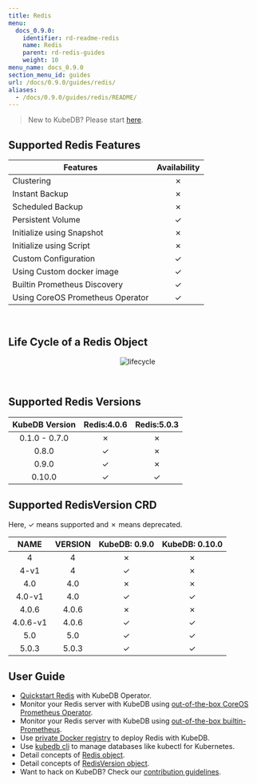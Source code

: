 ```yaml
---
title: Redis
menu:
  docs_0.9.0:
    identifier: rd-readme-redis
    name: Redis
    parent: rd-redis-guides
    weight: 10
menu_name: docs_0.9.0
section_menu_id: guides
url: /docs/0.9.0/guides/redis/
aliases:
  - /docs/0.9.0/guides/redis/README/
---
```


> New to KubeDB? Please start [here](/docs/concepts/README.md).

## Supported Redis Features

|             Features             | Availability |
| -------------------------------- | :----------: |
| Clustering                       |   &#10007;   |
| Instant Backup                   |   &#10007;   |
| Scheduled Backup                 |   &#10007;   |
| Persistent Volume                |   &#10003;   |
| Initialize using Snapshot        |   &#10007;   |
| Initialize using Script          |   &#10007;   |
| Custom Configuration             |   &#10003;   |
| Using Custom docker image        |   &#10003;   |
| Builtin Prometheus Discovery     |   &#10003;   |
| Using CoreOS Prometheus Operator |   &#10003;   |

<br/>

## Life Cycle of a Redis Object

<p align="center">
  <img alt="lifecycle"  src="/docs/images/redis/redis-lifecycle.png">
</p>

<br/>

## Supported Redis Versions

| KubeDB Version | Redis:4.0.6 | Redis:5.0.3 |
| :------------: | :---------: | :---------: |
| 0.1.0 - 0.7.0  |  &#10007;   |  &#10007;   |
|     0.8.0      |  &#10003;   |  &#10007;   |
|     0.9.0      |  &#10003;   |  &#10007;   |
|     0.10.0     |  &#10003;   |  &#10003;   |

## Supported RedisVersion CRD

Here, &#10003; means supported and &#10007; means deprecated.

|   NAME   | VERSION | KubeDB: 0.9.0 | KubeDB: 0.10.0 |
| :------: | :-----: | :-----------: | :------------: |
|    4     |    4    |   &#10007;    |    &#10007;    |
|   4-v1   |    4    |   &#10003;    |    &#10007;    |
|   4.0    |   4.0   |   &#10007;    |    &#10007;    |
|  4.0-v1  |   4.0   |   &#10003;    |    &#10003;    |
|  4.0.6   |  4.0.6  |   &#10007;    |    &#10007;    |
| 4.0.6-v1 |  4.0.6  |   &#10003;    |    &#10003;    |
|   5.0    |   5.0   |   &#10003;    |    &#10003;    |
|  5.0.3   |  5.0.3  |   &#10003;    |    &#10003;    |

## User Guide

- [Quickstart Redis](/docs/guides/redis/quickstart/quickstart.md) with KubeDB Operator.
- Monitor your Redis server with KubeDB using [out-of-the-box CoreOS Prometheus Operator](/docs/guides/redis/monitoring/using-coreos-prometheus-operator.md).
- Monitor your Redis server with KubeDB using [out-of-the-box builtin-Prometheus](/docs/guides/redis/monitoring/using-builtin-prometheus.md).
- Use [private Docker registry](/docs/guides/redis/private-registry/using-private-registry.md) to deploy Redis with KubeDB.
- Use [kubedb cli](/docs/guides/redis/cli/cli.md) to manage databases like kubectl for Kubernetes.
- Detail concepts of [Redis object](/docs/concepts/databases/redis.md).
- Detail concepts of [RedisVersion object](/docs/concepts/catalog/redis.md).
- Want to hack on KubeDB? Check our [contribution guidelines](/docs/CONTRIBUTING.md).
